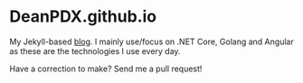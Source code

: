 # DeanPDX.github.io
My Jekyll-based [blog](http://www.deanpdx.com/). I mainly use/focus on .NET Core, Golang and Angular as these are the technologies I use every day.

Have a correction to make? Send me a pull request!